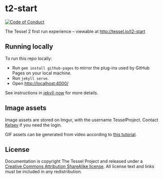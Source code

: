 # t2-start
[![Code of Conduct](https://img.shields.io/badge/%E2%9D%A4-code%20of%20conduct-blue.svg?style=flat)](https://github.com/tessel/project/blob/master/CONDUCT.md)

The Tessel 2 first run experience – viewable at http://tessel.io/t2-start

## Running locally

To run this repo locally:

* Run `gem install github-pages` to mirror the plug-ins used by GitHub Pages on your local machine.
* Run `jekyll serve`.
* Open <http://localhost:4000/>

See instructions in [jekyll-now](https://github.com/barryclark/jekyll-now#local-development) for more details.

## Image assets

Image assets are stored on Imgur, with the username TesselProject. Contact [Kelsey](//twitter.com/selkeymoonbeam) if you need the login.

GIF assets can be generated from video according to [this tutorial](http://parkerhiggins.net/2012/10/howto-create-an-animated-gif-from-a-video-with-command-line-tools/).

## License

Documentation is copyright The Tessel Project and released under a [Creative Commons Attribution ShareAlike license](http://creativecommons.org/licenses/by-sa/3.0/). All license text and links must be included in any redistribution.
